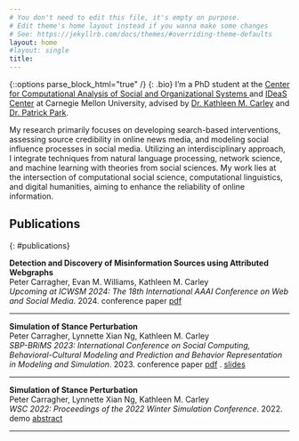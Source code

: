 ```yaml
---
# You don't need to edit this file, it's empty on purpose.
# Edit theme's home layout instead if you wanna make some changes
# See: https://jekyllrb.com/docs/themes/#overriding-theme-defaults
layout: home
#layout: single
title: 
---
```

{::options parse_block_html="true" /}
{: .bio}
I’m a PhD student at the <a href='http://www.casos.cs.cmu.edu/' target='_blank'> Center for Computational Analysis of Social and Organizational Systems </a> and <a href='https://www.cmu.edu/ideas-social-cybersecurity/' target='_blank'>IDeaS Center</a> at Carnegie Mellon University, advised by <a href='http://www.casos.cs.cmu.edu/bios/carley/carley.html' target='_blank'>Dr. Kathleen M. Carley</a> and <a href='https://patpark.org/' target='_blank'>Dr. Patrick Park</a>.

My research primarily focuses on developing search-based interventions, assessing source credibility in online news media, and modeling social influence processes in social media. Utilizing an interdisciplinary approach, I integrate techniques from natural language processing, network science, and machine learning with theories from social sciences. My work lies at the intersection of computational social science, computational linguistics, and digital humanities, aiming to enhance the reliability of online information.

## Publications
{: #publications}

<div class="publications">

**Detection and Discovery of Misinformation Sources using Attributed Webgraphs**  
Peter Carragher, Evan M. Williams, Kathleen M. Carley  
*Upcoming at ICWSM 2024: The 18th International AAAI Conference on Web and Social Media*. 2024.
<span class="badge conference">conference paper</span> [pdf](https://arxiv.org/pdf/2401.02379.pdf)
<hr>

**Simulation of Stance Perturbation**  
Peter Carragher, Lynnette Xian Ng, Kathleen M. Carley  
*SBP-BRiMS 2023: International Conference on Social Computing, Behavioral-Cultural Modeling and Prediction and Behavior Representation in Modeling and Simulation*. 2023.
<span class="badge conference">conference paper</span> [pdf](https://link.springer.com/chapter/10.1007/978-3-031-43129-6_16) . [slides](https://docs.google.com/presentation/d/1ICLYORWluCyLCzkEUmTQecqk6z5iJnSJ/edit?usp=sharing&ouid=108042404470240135917&rtpof=true&sd=true)
<hr>


**Simulation of Stance Perturbation**  
Peter Carragher, Lynnette Xian Ng, Kathleen M. Carley  
*WSC 2022: Proceedings of the 2022 Winter Simulation Conference*. 2022.  
<span class="badge demo">demo</span> [abstract](https://informs-sim.org/wsc22papers/265.pdf)
<hr>

</div>